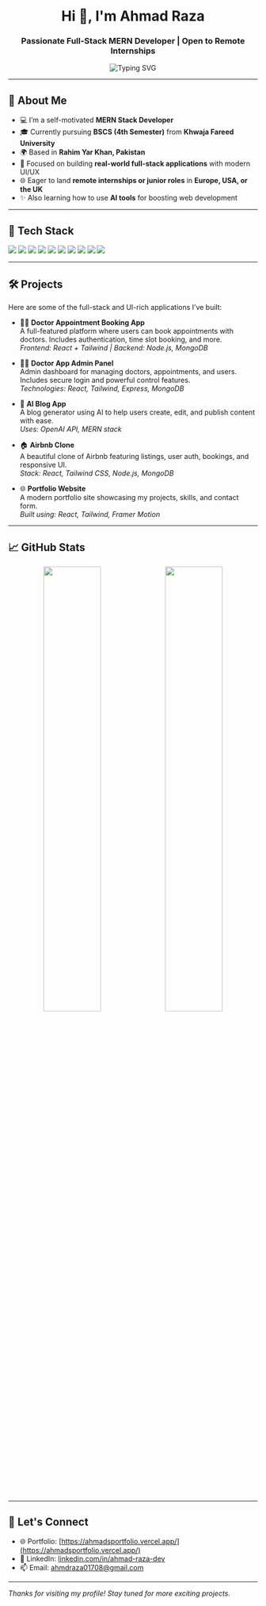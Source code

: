 <h1 align="center">Hi 👋, I'm Ahmad Raza</h1>
<h3 align="center">Passionate Full-Stack MERN Developer | Open to Remote Internships</h3>

<p align="center">
  <img src="https://readme-typing-svg.demolab.com/?lines=Full-Stack+MERN+Developer;React+%7C+Node.js+%7C+MongoDB+%7C+Express;Always+learning+new+tech+%F0%9F%93%9A&font=Fira+Code&center=true&width=440&height=45&color=00F7FF&vCenter=true&pause=1000" alt="Typing SVG" />
</p>

---

## 🚀 About Me

- 💻 I’m a self-motivated **MERN Stack Developer**
- 🎓 Currently pursuing **BSCS (4th Semester)** from **Khwaja Fareed University**
- 🌍 Based in **Rahim Yar Khan, Pakistan**
- 🎯 Focused on building **real-world full-stack applications** with modern UI/UX
- 🌐 Eager to land **remote internships or junior roles** in **Europe, USA, or the UK**
- ✨ Also learning how to use **AI tools** for boosting web development

---

## 🧠 Tech Stack

<p>
  <img src="https://img.shields.io/badge/HTML5-E34F26?logo=html5&logoColor=white" />
  <img src="https://img.shields.io/badge/CSS3-1572B6?logo=css3&logoColor=white" />
  <img src="https://img.shields.io/badge/JavaScript-F7DF1E?logo=javascript&logoColor=black" />
  <img src="https://img.shields.io/badge/React-20232A?logo=react&logoColor=61DAFB" />
  <img src="https://img.shields.io/badge/Node.js-339933?logo=nodedotjs&logoColor=white" />
  <img src="https://img.shields.io/badge/Express.js-000000?logo=express&logoColor=white" />
  <img src="https://img.shields.io/badge/MongoDB-47A248?logo=mongodb&logoColor=white" />
  <img src="https://img.shields.io/badge/Tailwind_CSS-38B2AC?logo=tailwind-css&logoColor=white" />
  <img src="https://img.shields.io/badge/Git-F05032?logo=git&logoColor=white" />
  <img src="https://img.shields.io/badge/Vite-646CFF?logo=vite&logoColor=white" />
</p>

---

## 🛠️ Projects

Here are some of the full-stack and UI-rich applications I’ve built:

- 👨‍⚕️ **Doctor Appointment Booking App**  
  A full-featured platform where users can book appointments with doctors. Includes authentication, time slot booking, and more.  
  _Frontend: React + Tailwind | Backend: Node.js, MongoDB_

- 🧑‍💼 **Doctor App Admin Panel**  
  Admin dashboard for managing doctors, appointments, and users. Includes secure login and powerful control features.  
  _Technologies: React, Tailwind, Express, MongoDB_

- 📄 **AI Blog App**  
  A blog generator using AI to help users create, edit, and publish content with ease.  
  _Uses: OpenAI API, MERN stack_

- 🏠 **Airbnb Clone**  
  A beautiful clone of Airbnb featuring listings, user auth, bookings, and responsive UI.  
  _Stack: React, Tailwind CSS, Node.js, MongoDB_

- 🌐 **Portfolio Website**  
  A modern portfolio site showcasing my projects, skills, and contact form.  
  _Built using: React, Tailwind, Framer Motion_

---

## 📈 GitHub Stats

<p align="center">
  <img src="https://github-readme-stats.vercel.app/api?username=ahmadev017&show_icons=true&theme=tokyonight" width="48%" />
  <img src="https://github-readme-streak-stats-eight.vercel.app?user=ahmadev017&theme=tokyonight" width="48%" />
</p>


---

## 🤝 Let's Connect

- 🌐 Portfolio: [https://ahmadsportfolio.vercel.app/](https://ahmadsportfolio.vercel.app/)
- 💼 LinkedIn: [linkedin.com/in/ahmad-raza-dev](https://www.linkedin.com/in/ahmad-raza-dev/)
- 📫 Email: [ahmdraza01708@gmail.com](mailto:ahmdraza01708@gmail.com)

---

_Thanks for visiting my profile! Stay tuned for more exciting projects._







